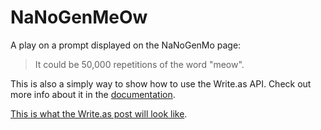 # NaNoGenMeOw

A play on a prompt displayed on the NaNoGenMo page:

> It could be 50,000 repetitions of the word "meow".

This is also a simply way to show how to use the Write.as API. Check out more info about it in the [documentation](https://developers.write.as/docs/api/).

[This is what the Write.as post will look like](https://write.as/zcz8yf2rod65s).
